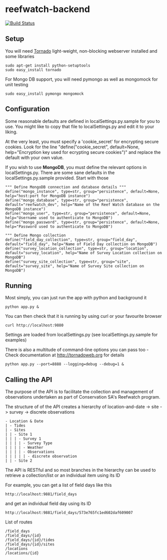 # reefwatch-backend
[![Build Status](https://travis-ci.org/pablo-libre/reefwatch-backend.svg?branch=master)](https://travis-ci.org/pablo-libre/reefwatch-backend)

## Setup
You will need [Tornado](https://tornadoweb.org) light-weight, non-blocking webserver installed and some libraries

```
sudo apt-get install python-setuptools
sudo easy_install tornado
```

For Mongo DB support, you will need pymongo as well as mongomock for unit testing
```
sudo easy_install pymongo mongomock
```

## Configuration
Some reasonable defaults are defined in localSettings.py.sample for you to use. You might like to copy that file to localSettings.py and edit it to your liking.

At the very least, you must specify a 'cookie_secret' for encrypting secure cookies.
Look for the line "define("cookie_secret", default=None, help="Encryption key used for ecrypting secure cookies")" and replace the default with your own value.

If you wish to use **MongoDB**, you must define the relevant options in localSettings.py.
There are some sane defaults in the localSettings.py.sample provided. Start with those
```
""" Define MongoDB connection and database details """
define("mongo_instance", type=str, group="persistence", default=None, help="host:port for MongoDB instance")
define("mongo_database", type=str, group="persistence", default="reefwatch_dev", help="Name of the Reef Watch database on the MongoDB instance")
define("mongo_user", type=str, group="persistence", default=None, help="Username used to authenticate to MongoDB")
define("mongo_password", type=str, group="persistence", default=None, help="Password used to authenticate to MongoDB")

""" Define Mongo collection 
define("field_day_collection", type=str, group="field_day", default="field_day", help="Name of Field Day collection on MongoDB")
define("survey_location_collection", type=str, group="location", default="survey_location", help="Name of Survey Location collection on MongoDB")
define("survey_site_collection", type=str, group="site", default="survey_site", help="Name of Survey Site collection on MongoDB")
```
## Running

Most simply, you can just run the app with python and background it
```
python app.py &
```
You can then check that it is running by using curl or your favourite browser
```
curl http://localhost:9880
```
Settings are loaded from localSettings.py (see localSettings.py.sample for examples)

There is also a multitude of command-line options you can pass too - Check documentation at http://tornadoweb.org for details
```
python app.py --port=8888 --logging=debug --debug=1 &
```
## Calling the API
The purpose of the API is to facilitate the collection and management of observations undertaken as part of Conservation SA's Reefwatch program.

The structure of of the API creates a hierarchy of location-and-date -> site -> survey -> discrete observations
```
- Location & Date
| - Tides
| - Sites
| | - Site 1
| | | - Survey 1
| | | | - Survey Type
| | | | - Weather
| | | | - Observations
| | | | | - discrete observation
| | - Site 2
```
The API is RESTful and so most branches in the hierarchy can be used to retrieve a collection/list or an individual item using its ID

For example, you can get a list of field days like this
```
http://localhost:9881/field_days
```
and get an individual field day using its ID
```
http://localhost:9881/field_days/573e765fc1ed602daf609007
```

List of routes
```
/field_days
/field_days/{id}
/field_days/{id}/tides
/field_days/{id}/sites
/locations
/locations/{id}
```
